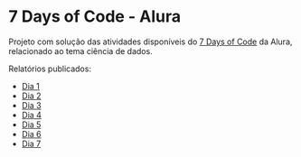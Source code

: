 # 7 Days of Code - Alura

Projeto com solução das atividades disponíveis do [7 Days of Code](https://7daysofcode.io/matricula/data-science) da Alura, relacionado ao tema ciência de dados.

Relatórios publicados:
- [Dia 1](https://rpubs.com/pabsantos/days_1)
- [Dia 2](https://rpubs.com/pabsantos/days_2)
- [Dia 3](https://rpubs.com/pabsantos/days_3)
- [Dia 4]()
- [Dia 5]()
- [Dia 6]()
- [Dia 7]()
